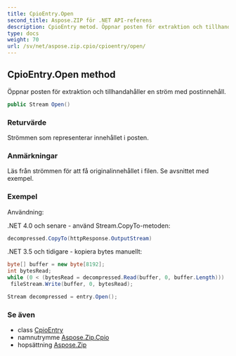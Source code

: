 ```yaml
---
title: CpioEntry.Open
second_title: Aspose.ZIP för .NET API-referens
description: CpioEntry metod. Öppnar posten för extraktion och tillhandahåller en ström med postinnehåll.
type: docs
weight: 70
url: /sv/net/aspose.zip.cpio/cpioentry/open/
---
```

## CpioEntry.Open method

Öppnar posten för extraktion och tillhandahåller en ström med postinnehåll.

```csharp
public Stream Open()
```

### Returvärde

Strömmen som representerar innehållet i posten.

### Anmärkningar

Läs från strömmen för att få originalinnehållet i filen. Se avsnittet med exempel.

### Exempel

Användning:

.NET 4.0 och senare - använd Stream.CopyTo-metoden:

```csharp
decompressed.CopyTo(httpResponse.OutputStream)
```

.NET 3.5 och tidigare - kopiera bytes manuellt:

```csharp
byte[] buffer = new byte[8192];
int bytesRead;
while (0 < (bytesRead = decompressed.Read(buffer, 0, buffer.Length)))
 fileStream.Write(buffer, 0, bytesRead);
```

```csharp
Stream decompressed = entry.Open();
```

### Se även

* class [CpioEntry](../)
* namnutrymme [Aspose.Zip.Cpio](../../cpioentry/)
* hopsättning [Aspose.Zip](../../../)


